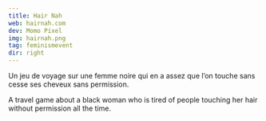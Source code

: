 ```yaml
---
title: Hair Nah
web: hairnah.com
dev: Momo Pixel
img: hairnah.png
tag: feminismevent
dir: right
---
```

Un jeu de voyage sur une femme noire qui en a assez que l’on touche sans cesse ses cheveux sans permission.

A travel game about a black woman who is tired of people touching her hair without permission all the time.
